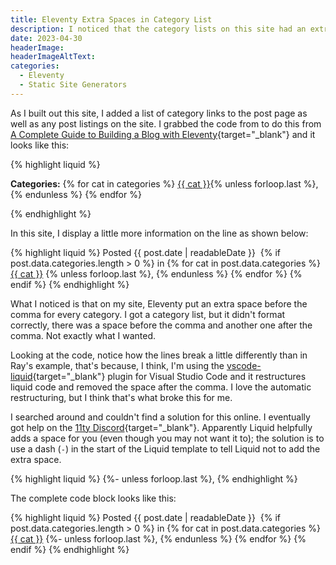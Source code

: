 ```yaml
---
title: Eleventy Extra Spaces in Category List
description: I noticed that the category lists on this site had an extra space before and after the comma and set out to fix it.
date: 2023-04-30
headerImage: 
headerImageAltText: 
categories:
  - Eleventy
  - Static Site Generators
---
```


As I built out this site, I added a list of category links to the post page as well as any post listings on the site. I grabbed the code from to do this from [A Complete Guide to Building a Blog with Eleventy](https://cfjedimaster.github.io/eleventy-blog-guide/guide.html){target="_blank"} and it looks like this:

{% highlight liquid %}
<p>
	<strong>Categories:</strong>
	{% for cat in categories %}
	<a href="/categories/{{ cat | slugify }}">{{ cat }}</a>{% unless forloop.last %}, {% endunless %}
	{% endfor %}
</p>
{% endhighlight %}

In this site, I display a little more information on the line as shown below:

{% highlight liquid %}
Posted {{ post.date | readableDate }}&nbsp;
{% if post.data.categories.length > 0 %}
   in
   {% for cat in post.data.categories %}
     <a href="/category/{{ cat | slugify }}">{{ cat }}</a>
     {% unless forloop.last %}, 
     {% endunless %}
   {% endfor %}
{% endif %}
{% endhighlight %}

What I noticed is that on my site, Eleventy put an extra space before the comma for every category. I got a category list, but it didn't format correctly, there was a space before the comma and another one after the comma. Not exactly what I wanted.

Looking at the code, notice how the lines break a little differently than in Ray's example, that's because, I think, I'm using the [vscode-liquid](https://github.com/panoply/vscode-liquid){target="_blank"} plugin for Visual Studio Code and it restructures liquid code and removed the space after the comma. I love the automatic restructuring, but I think that's what broke this for me. 

I searched around and couldn't find a solution for this online. I eventually got help on the [11ty Discord](https://discord.com/channels/741017160297611315/1102205485425365032/1102205485425365032){target="_blank"}. Apparently Liquid helpfully adds a space for you (even though you may not want it to); the solution is to use a dash (`-`) in the start of the Liquid template to tell Liquid not to add the extra space. 

{% highlight liquid %}
{%- unless forloop.last %},
{% endhighlight %}

The complete code block looks like this:

{% highlight liquid %}
Posted {{ post.date | readableDate }}&nbsp;
{% if post.data.categories.length > 0 %}
   in
   {% for cat in post.data.categories %}
     <a href="/category/{{ cat | slugify }}">{{ cat }}</a>
     {%- unless forloop.last %},
     {% endunless %}
   {% endfor %}
{% endif %}
{% endhighlight %}
